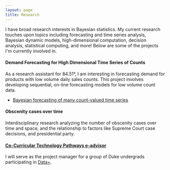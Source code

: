 ```yaml
---
layout: page
title: Research
---
```


I have broad research interests in Bayesian statistics.  My current research touches upon topics including forecasting and time series analysis, Bayesian dynamic models, high-dimensional computation, decision analysis, statistical computing, and more!  Below are some of the projects I'm currently involved in.

#### Demand Forecasting for High Dimensional Time Series of Counts
As a research assistant for 84.51&deg;, I am interesting in forecasting demand for products with low volume daily sales counts. This project involves developing sequential, on-line forecasting models for low volume count data.

* [Bayesian forecasting of many count-valued time series](https://arxiv.org/abs/1805.05232)


#### Obscenity cases over time
Interdisciplinary research analyzing the number of obscenity cases over time and space, and the relationship to factors like Supreme Court case decisions, and presidential party.

#### [Co-Curricular Technology Pathways e-advisor](https://bigdata.duke.edu/projects/co-curricular-technology-pathways-e-advisor)
I will serve as the project manager for a group of Duke undergrads participating in [Data+](https://bigdata.duke.edu/data).
